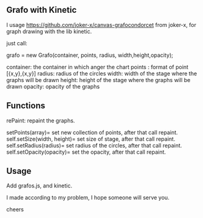 Grafo with Kinetic 
------------------

I usage https://github.com/joker-x/canvas-grafocondorcet from  joker-x,
for graph drawing with the lib kinetic.

just call:

grafo = new Grafo(container, points, radius, width,height,opacity);

container: the container in which anger the chart
points : format of point [{x,y},{x,y}]
radius: radius of the circles
width: width of the stage where the graphs will be drawn
height: height of the stage where the graphs will be drawn
opacity: opacity of the graphs

<h2>Functions</h2>

rePaint: repaint the graphs.

setPoints(array)= set new collection of points, after that call repaint.  
self.setSize(width, height)= set size of stage, after that call repaint.
self.setRadius(radius)= set radius of the circles, after that call repaint.
self.setOpacity(opacity)= set the opacity, after that call repaint.


<h2>Usage</h2>
Add grafos.js, and kinetic.
    
I made according to my problem, I hope someone will serve you.

cheers




